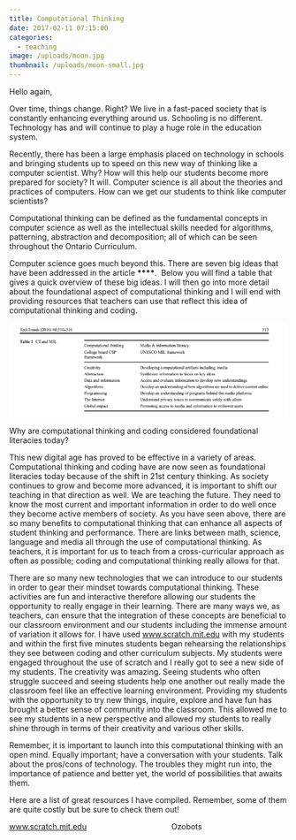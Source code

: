 ```yaml
---
title: Computational Thinking
date: 2017-02-11 07:15:00
categories:
  - teaching
image: /uploads/moon.jpg
thumbnail: /uploads/moon-small.jpg
---
```



Hello again,&nbsp;

Over time, things change. Right? We live in a fast-paced society that is constantly enhancing everything around us. Schooling is no different. Technology has and will continue to play a huge role in the education system.&nbsp;

Recently, there has been a large emphasis placed on technology in schools and bringing students up to speed on this new way of thinking like a computer scientist. Why? How will this help our students become more prepared for society? It will. Computer science is all about the theories and practices of computers. How can we get our students to think like computer scientists?&nbsp;

Computational thinking can be defined as the fundamental concepts in computer science as well as the intellectual skills needed for algorithms, patterning, abstraction and decomposition; all of which can be seen throughout the Ontario Curriculum.&nbsp;

Computer science goes much beyond this. There are seven big ideas that have been addressed in the article **__****__**. &nbsp;Below you will find a table that gives a quick overview of these big ideas. I will then go into more detail about the foundational aspect of computational thinking and I will end with providing resources that teachers can use that reflect this idea of computational thinking and coding.

![](/uploads/versions/screen-shot-2017-02-12-at-8-44-33-am---x----742-250x---.png)

Why are computational thinking and coding considered foundational literacies today?

This new digital age has proved to be effective in a variety of areas. Computational thinking and coding have are now seen as foundational literacies today because of the shift in 21st century thinking. As society continues to grow and become more advanced, it is important to shift our teaching in that direction as well. We are teaching the future. They need to know the most current and important information in order to do well once they become active members of society. As you have seen above, there are so many benefits to computational thinking that can enhance all aspects of student thinking and performance. There are links between math, science, language and media all through the use of computational thinking. As teachers, it is important for us to teach from a cross-curricular approach as often as possible; coding and computational thinking really allows for that. &nbsp;&nbsp;

There are so many new technologies that we can introduce to our students in order to gear their mindset towards computational thinking. These activities are fun and interactive therefore allowing our students the opportunity to really engage in their learning. There are many ways we, as teachers, can ensure that the integration of these concepts are beneficial to our classroom environment and our students including the immense amount of variation it allows for. I have used www.scratch.mit.edu with my students and within the first five minutes students began rehearsing the relationships they see between coding and other curriculum subjects. My students were engaged throughout the use of scratch and I really got to see a new side of my students. The creativity was amazing. Seeing students who often struggle succeed and seeing students help one another out really made the classroom feel like an effective learning environment. Providing my students with the opportunity to try new things, inquire, explore and have fun has brought a better sense of community into the classroom. This allowed me to see my students in a new perspective and allowed my students to really shine through in terms of their creativity and various other skills.&nbsp;

Remember, it is important to launch into this computational thinking with an open mind. Equally important; have a conversation with your students. Talk about the pros/cons of technology. The troubles they might run into, the importance of patience and better yet, the world of possibilities that awaits them.&nbsp;

Here are a list of great resources I have compiled. Remember, some of them are quite costly but be sure to check them out!&nbsp;

www.scratch.mit.edu &nbsp; &nbsp; &nbsp; &nbsp; &nbsp; &nbsp; &nbsp; &nbsp; &nbsp; &nbsp; &nbsp; &nbsp; &nbsp; &nbsp; &nbsp; &nbsp; &nbsp; &nbsp; &nbsp; Ozobots&nbsp;

&nbsp;